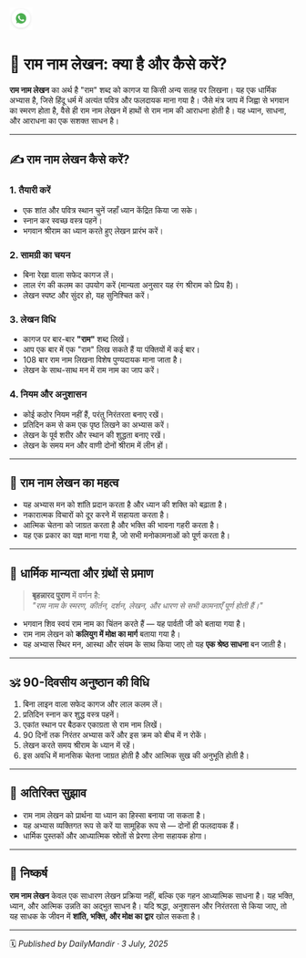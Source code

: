 <!-- Share & WhatsApp icons as SVG -->
<a href="https://api.whatsapp.com/send?text=Check%20out%20this%20article%20in%20the%20Daily%20Mandir%20app%3A%20https%3A%2F%2Fwww.dailymandir.com%2Farticles%3FcontentUrl%3Dhttps%253A%252F%252Fraw.githubusercontent.com%252Fanandwana001%252Fcontent-repo%252Frefs%252Fheads%252Fmain%252Fchalisa%252Fhanuman%252Fhanuman_chalisa_english.md%26title%3DHanuman%2520Chalisa">
  <img src="https://raw.githubusercontent.com/anandwana001/content-repo/refs/heads/main/assets/ic_wtsapp_share_rounded.svg" alt="WhatsApp" width="40"/>
</a>

<br/>

# 🙏 राम नाम लेखन: क्या है और कैसे करें?

**राम नाम लेखन** का अर्थ है "राम" शब्द को कागज या किसी अन्य सतह पर लिखना। यह एक धार्मिक अभ्यास है, जिसे हिंदू धर्म में अत्यंत पवित्र और फलदायक माना गया है। जैसे मंत्र जाप में जिह्वा से भगवान का स्मरण होता है, वैसे ही राम नाम लेखन में हाथों से राम नाम की आराधना होती है। यह ध्यान, साधना, और आराधना का एक सशक्त साधन है।

---

## ✍️ राम नाम लेखन कैसे करें?

### 1. **तैयारी करें**  
- एक शांत और पवित्र स्थान चुनें जहाँ ध्यान केंद्रित किया जा सके।  
- स्नान कर स्वच्छ वस्त्र पहनें।  
- भगवान श्रीराम का ध्यान करते हुए लेखन प्रारंभ करें।

### 2. **सामग्री का चयन**  
- बिना रेखा वाला सफेद कागज लें।  
- लाल रंग की कलम का उपयोग करें (मान्यता अनुसार यह रंग श्रीराम को प्रिय है)।  
- लेखन स्पष्ट और सुंदर हो, यह सुनिश्चित करें।

### 3. **लेखन विधि**  
- कागज पर बार-बार **"राम"** शब्द लिखें।  
- आप एक बार में एक "राम" लिख सकते हैं या पंक्तियों में कई बार।  
- 108 बार राम नाम लिखना विशेष पुण्यदायक माना जाता है।  
- लेखन के साथ-साथ मन में राम नाम का जाप करें।

### 4. **नियम और अनुशासन**  
- कोई कठोर नियम नहीं हैं, परंतु निरंतरता बनाए रखें।  
- प्रतिदिन कम से कम एक पृष्ठ लिखने का अभ्यास करें।  
- लेखन के पूर्व शरीर और स्थान की शुद्धता बनाए रखें।  
- लेखन के समय मन और वाणी दोनों श्रीराम में लीन हों।

---

## 🌼 राम नाम लेखन का महत्व

- यह अभ्यास मन को शांति प्रदान करता है और ध्यान की शक्ति को बढ़ाता है।  
- नकारात्मक विचारों को दूर करने में सहायता करता है।  
- आत्मिक चेतना को जाग्रत करता है और भक्ति की भावना गहरी करता है।  
- यह एक प्रकार का यज्ञ माना गया है, जो सभी मनोकामनाओं को पूर्ण करता है।

---

## 📜 धार्मिक मान्यता और ग्रंथों से प्रमाण

> **बृहन्नारद पुराण** में वर्णन है:  
> _"राम नाम के स्मरण, कीर्तन, दर्शन, लेखन, और धारण से सभी कामनाएँ पूर्ण होती हैं।"_

- भगवान शिव स्वयं राम नाम का चिंतन करते हैं — यह पार्वती जी को बताया गया है।  
- राम नाम लेखन को **कलियुग में मोक्ष का मार्ग** बताया गया है।  
- यह अभ्यास स्थिर मन, आस्था और संयम के साथ किया जाए तो यह **एक श्रेष्ठ साधना** बन जाती है।

---

## 🕉️ 90-दिवसीय अनुष्ठान की विधि

1. बिना लाइन वाला सफेद कागज और लाल कलम लें।  
2. प्रतिदिन स्नान कर शुद्ध वस्त्र पहनें।  
3. एकांत स्थान पर बैठकर एकाग्रता से राम नाम लिखें।  
4. 90 दिनों तक निरंतर अभ्यास करें और इस क्रम को बीच में न रोकें।
5. लेखन करते समय श्रीराम के ध्यान में रहें।  
6. इस अवधि में मानसिक चेतना जाग्रत होती है और आत्मिक सुख की अनुभूति होती है।

---

## 📌 अतिरिक्त सुझाव

- राम नाम लेखन को प्रार्थना या ध्यान का हिस्सा बनाया जा सकता है।  
- यह अभ्यास व्यक्तिगत रूप से करें या सामूहिक रूप से — दोनों ही फलदायक हैं।  
- धार्मिक पुस्तकों और आध्यात्मिक स्रोतों से प्रेरणा लेना सहायक होगा।

---

## 🙏 निष्कर्ष

**राम नाम लेखन** केवल एक साधारण लेखन प्रक्रिया नहीं, बल्कि एक गहन आध्यात्मिक साधना है। यह भक्ति, ध्यान, और आत्मिक उन्नति का अद्भुत साधन है। यदि श्रद्धा, अनुशासन और निरंतरता से किया जाए, तो यह साधक के जीवन में **शांति, भक्ति, और मोक्ष का द्वार** खोल सकता है।

---

🗓️ *Published by DailyMandir · 3 July, 2025*

